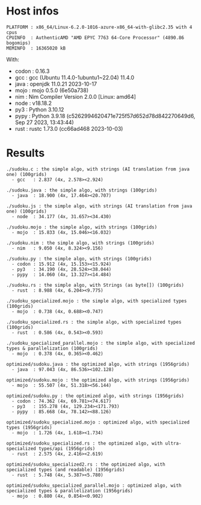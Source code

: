 # Host infos
```
PLATFORM : x86_64/Linux-6.2.0-1016-azure-x86_64-with-glibc2.35 with 4 cpus
CPUINFO  : AuthenticAMD "AMD EPYC 7763 64-Core Processor" (4890.86 bogomips)
MEMINFO  : 16365020 kB
```

With:
 - codon : 0.16.3
 - gcc   : gcc (Ubuntu 11.4.0-1ubuntu1~22.04) 11.4.0
 - java  : openjdk 11.0.21 2023-10-17
 - mojo  : mojo 0.5.0 (6e50a738)
 - nim   : Nim Compiler Version 2.0.0 [Linux: amd64]
 - node  : v18.18.2
 - py3   : Python 3.10.12
 - pypy  : Python 3.9.18 (c5262994620471e725f57d652d78d842270649d6, Sep 27 2023, 13:43:44)
 - rust  : rustc 1.73.0 (cc66ad468 2023-10-03)

# Results
```
./sudoku.c : the simple algo, with strings (AI translation from java one) (100grids)
  - gcc   : 2.837 (4x, 2.578><2.924)

./sudoku.java : the simple algo, with strings (100grids)
  - java  : 18.900 (4x, 17.464><20.707)

./sudoku.js : the simple algo, with strings (AI translation from java one) (100grids)
  - node  : 34.177 (4x, 31.657><34.430)

./sudoku.mojo : the simple algo, with strings (100grids)
  - mojo  : 15.833 (4x, 15.046><16.032)

./sudoku.nim : the simple algo, with strings (100grids)
  - nim   : 9.050 (4x, 8.324><9.156)

./sudoku.py : the simple algo, with strings (100grids)
  - codon : 15.912 (4x, 15.153><15.924)
  - py3   : 34.190 (4x, 28.524><38.044)
  - pypy  : 14.060 (4x, 13.327><14.484)

./sudoku.rs : the simple algo, with Strings (as byte[]) (100grids)
  - rust  : 8.988 (4x, 6.204><9.775)

./sudoku_specialized.mojo : the simple algo, with specialized types (100grids)
  - mojo  : 0.738 (4x, 0.688><0.747)

./sudoku_specialized.rs : the simple algo, with specialized types (100grids)
  - rust  : 0.586 (4x, 0.543><0.593)

./sudoku_specialized_parallel.mojo : the simple algo, with specialized types & parallelization (100grids)
  - mojo  : 0.378 (4x, 0.365><0.462)

optimized/sudoku.java : the optimized algo, with strings (1956grids)
  - java  : 97.043 (4x, 86.536><102.128)

optimized/sudoku.mojo : the optimized algo, with strings (1956grids)
  - mojo  : 55.507 (4x, 51.318><56.144)

optimized/sudoku.py : the optimized algo, with strings (1956grids)
  - codon : 74.362 (4x, 69.781><74.617)
  - py3   : 155.278 (4x, 129.234><171.793)
  - pypy  : 85.668 (4x, 78.142><88.126)

optimized/sudoku_specialized.mojo : optimized algo, with specialized types (1956grids)
  - mojo  : 1.726 (4x, 1.618><1.734)

optimized/sudoku_specialized.rs : the optimized algo, with ultra-specialized types/api (1956grids)
  - rust  : 2.575 (4x, 2.416><2.619)

optimized/sudoku_specialized2.rs : the optimized algo, with specialized types (and readable) (1956grids)
  - rust  : 5.748 (4x, 5.387><5.780)

optimized/sudoku_specialized_parallel.mojo : optimized algo, with specialized types & parallelization (1956grids)
  - mojo  : 0.880 (4x, 0.854><0.902)

```
